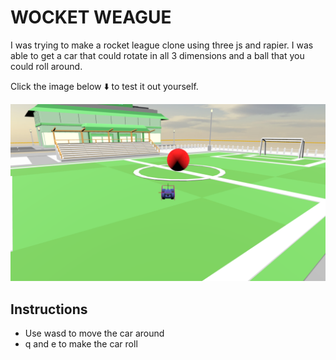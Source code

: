 # WOCKET WEAGUE

I was trying to make a rocket league clone using three js and rapier. I was able to get a car that could rotate in all 3 dimensions and a ball that you could roll around. 

Click the image below ⬇️ to test it out yourself.

[![](https://raw.githubusercontent.com/Aebel-Shajan/Wocket-Weague/main/thumbnail.png)](https://wocket-weague.vercel.app)

## Instructions
* Use wasd to move the car around
* q and e to make the car roll
